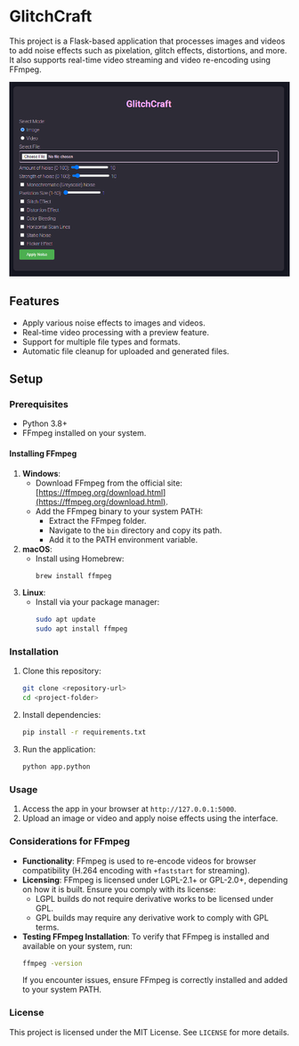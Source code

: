 # GlitchCraft

This project is a Flask-based application that processes images and videos to add noise effects such as pixelation, glitch effects, distortions, and more. It also supports real-time video streaming and video re-encoding using FFmpeg.

![App Preview](./glitchcraft-ss01.png)

## Features
- Apply various noise effects to images and videos.
- Real-time video processing with a preview feature.
- Support for multiple file types and formats.
- Automatic file cleanup for uploaded and generated files.

## Setup

### Prerequisites
- Python 3.8+
- FFmpeg installed on your system.

#### Installing FFmpeg
1. **Windows**:
   - Download FFmpeg from the official site: [https://ffmpeg.org/download.html](https://ffmpeg.org/download.html).
   - Add the FFmpeg binary to your system PATH:
     - Extract the FFmpeg folder.
     - Navigate to the `bin` directory and copy its path.
     - Add it to the PATH environment variable.
2. **macOS**:
   - Install using Homebrew:
     ```bash
     brew install ffmpeg
     ```
3. **Linux**:
   - Install via your package manager:
     ```bash
     sudo apt update
     sudo apt install ffmpeg
     ```

### Installation
1. Clone this repository:
   ```bash
   git clone <repository-url>
   cd <project-folder>
   ```
2. Install dependencies:
   ```bash
   pip install -r requirements.txt
   ```
3. Run the application:
   ```bash
   python app.python
   ```
   
### Usage
1. Access the app in your browser at `http://127.0.0.1:5000`.
2. Upload an image or video and apply noise effects using the interface.

### Considerations for FFmpeg
- **Functionality**: FFmpeg is used to re-encode videos for browser compatibility (H.264 encoding with `+faststart` for streaming).
- **Licensing**: FFmpeg is licensed under LGPL-2.1+ or GPL-2.0+, depending on how it is built. Ensure you comply with its license:
  - LGPL builds do not require derivative works to be licensed under GPL.
  - GPL builds may require any derivative work to comply with GPL terms.
- **Testing FFmpeg Installation**: To verify that FFmpeg is installed and available on your system, run:
  ```bash
  ffmpeg -version
  ```
  If you encounter issues, ensure FFmpeg is correctly installed and added to your system PATH.

### License
This project is licensed under the MIT License. See `LICENSE` for more details.
